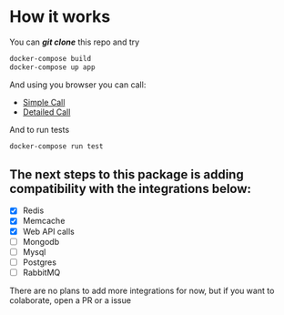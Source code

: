 # How it works

You can *__git clone__* this repo and try

```sh
docker-compose build
docker-compose up app
```

And using you browser you can call:
* [Simple Call](http://localhost:8888/health-check/simple)
* [Detailed Call](http://localhost:8888/health-check/detailed)

And to run tests

```sh
docker-compose run test
```

## The next steps to this package is adding compatibility with the integrations below:

* [x] Redis
* [x] Memcache
* [x] Web API calls
* [ ] Mongodb
* [ ] Mysql
* [ ] Postgres
* [ ] RabbitMQ

 There are no plans to add more integrations for now, but if you want to colaborate, open a PR or a issue
